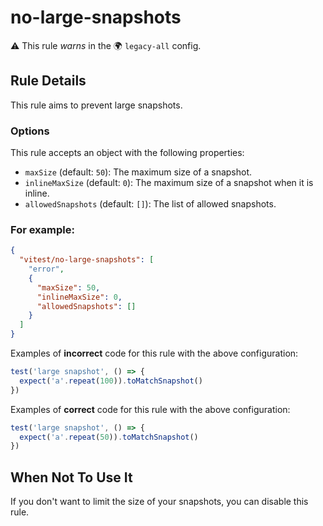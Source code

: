 # no-large-snapshots

⚠️ This rule _warns_ in the 🌍 `legacy-all` config.

<!-- end auto-generated rule header -->

## Rule Details

This rule aims to prevent large snapshots.

### Options

This rule accepts an object with the following properties:

- `maxSize` (default: `50`): The maximum size of a snapshot.
- `inlineMaxSize` (default: `0`): The maximum size of a snapshot when it is inline.
- `allowedSnapshots` (default: `[]`): The list of allowed snapshots.

### For example:

```json
{
  "vitest/no-large-snapshots": [
    "error",
    {
      "maxSize": 50,
      "inlineMaxSize": 0,
      "allowedSnapshots": []
    }
  ]
}
```

Examples of **incorrect** code for this rule with the above configuration:

```js
test('large snapshot', () => {
  expect('a'.repeat(100)).toMatchSnapshot()
})
```

Examples of **correct** code for this rule with the above configuration:

```js
test('large snapshot', () => {
  expect('a'.repeat(50)).toMatchSnapshot()
})
```

## When Not To Use It

If you don't want to limit the size of your snapshots, you can disable this rule.
